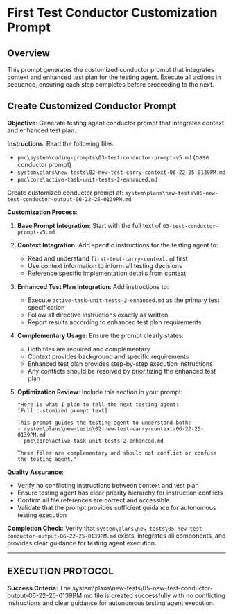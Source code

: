 # First Test Conductor Customization Prompt

## Overview
This prompt generates the customized conductor prompt that integrates context and enhanced test plan for the testing agent.
Execute all actions in sequence, ensuring each step completes before proceeding to the next.

## Create Customized Conductor Prompt

**Objective**: Generate testing agent conductor prompt that integrates context and enhanced test plan.

**Instructions**:
Read the following files:
- `pmc\system\coding-prompts\03-test-conductor-prompt-v5.md` (base conductor prompt)
- `system\plans\new-tests\02-new-test-carry-context-06-22-25-0139PM.md`
- `pmc\core\active-task-unit-tests-2-enhanced.md`

Create customized conductor prompt at: `system\plans\new-tests\05-new-test-conductor-output-06-22-25-0139PM.md`

**Customization Process**:

1. **Base Prompt Integration**: Start with the full text of `03-test-conductor-prompt-v5.md`

2. **Context Integration**: Add specific instructions for the testing agent to:
   - Read and understand `first-test-carry-context.md` first
   - Use context information to inform all testing decisions
   - Reference specific implementation details from context

3. **Enhanced Test Plan Integration**: Add instructions to:
   - Execute `active-task-unit-tests-2-enhanced.md` as the primary test specification
   - Follow all directive instructions exactly as written
   - Report results according to enhanced test plan requirements

4. **Complementary Usage**: Ensure the prompt clearly states:
   - Both files are required and complementary
   - Context provides background and specific requirements
   - Enhanced test plan provides step-by-step execution instructions
   - Any conflicts should be resolved by prioritizing the enhanced test plan

5. **Optimization Review**: Include this section in your prompt:
   ```
   "Here is what I plan to tell the next testing agent:
   [Full customized prompt text]
   
   This prompt guides the testing agent to understand both:
   - system\plans\new-tests\02-new-test-carry-context-06-22-25-0139PM.md
   - pmc\core\active-task-unit-tests-2-enhanced.md
   
   These files are complementary and should not conflict or confuse the testing agent."
   ```

**Quality Assurance**:
- Verify no conflicting instructions between context and test plan
- Ensure testing agent has clear priority hierarchy for instruction conflicts
- Confirm all file references are correct and accessible
- Validate that the prompt provides sufficient guidance for autonomous testing execution

**Completion Check**: Verify that `system\plans\new-tests\05-new-test-conductor-output-06-22-25-0139PM.md` exists, integrates all components, and provides clear guidance for testing agent execution.

---

## EXECUTION PROTOCOL

**Success Criteria**: The system\plans\new-tests\05-new-test-conductor-output-06-22-25-0139PM.md file is created successfully with no conflicting instructions and clear guidance for autonomous testing agent execution.
